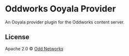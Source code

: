 # Oddworks Ooyala Provider

An Ooyala provider plugin for the Oddworks content server.

## License

Apache 2.0 © [Odd Networks](http://oddnetworks.com)

